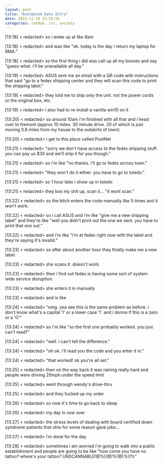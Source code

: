 ```yaml
---
layout: post
title: "Automated Data Entry"
date: 2015-11-19 13:55:55
categories: random, irc, society
---
```

[13:18] < redacted> so i woke up at like 8am

[13:18] < redacted> and was like "ok. today is the day i return my laptop for RMA."

[13:18] < redacted> so the first thing i did was call up all my bosses and say "guess what. i'll be unavailable all day."

[13:19] < redacted> ASUS sent me an email with a QR code with instructions that said "go to a fedex shipping center and they will scan this code to print the shipping label."

[13:19] < redacted> they told me to ship only the unit. not the power cords or the original box, etc.

[13:19] < redacted> i also had to re-install a vanilla win10 on it

[13:20] < redacted> so around 10am i'm finished with all that and i head over to fremont (approx 10 miles. 30 minute drive. 20 of which is just moving 0.8 miles from my house to the outskirts of town)

[13:20] < redacted> i get to this place called PostNet

[13:21] < redacted> "sorry we don't have access to the fedex shipping stuff. you can pay us $30 and we'll ship it for you though."

[13:21] < redacted> so i'm like "no thanks. i'll go to fedex across town."

[13:21] < redacted> "they won't do it either. you have to go to toledo."

[13:21] < redacted> so 1 hour later i show up in toledo

[13:21] < redacted> they box my shit up, scan it... "it wont scan."

[13:22] < redacted> so the bitch enters the code manually like 5 times and it won't work.

[13:22] < redacted> so i call ASUS and i'm like "give me a new shipping label" and they're like "well you didn't print out the one we sent. you have to print that one out."

[13:22] < redacted> and i'm like "i'm at fedex right now with the label and they're saying it's invalid."

[13:23] < redacted> so after about another hour they finally make me a new label.

[13:23] < redacted> she scans it. doesn't work.

[13:23] < redacted> then i find out fedex is having some sort of system wide service disruption.

[13:23] < redacted> she enters it in manually

[13:23] < redacted> and is like

[13:24] < redacted> "omg. yea see this is the same problem as before. i don't know what's a capital 'I' or a lower case 'l'. and i donno if this is a zero or a 'O'"

[13:24] < redacted> so i'm like "so the first one probably worked. you just can't read?"

[13:24] < redacted> "well. i can't tell the difference."

[13:24] < redacted> "oh ok. i'll read you the code and you enter it in."

[13:24] < redacted> "that worked! ok you're all set."

[13:25] < redacted> then on the way back it was raining really hard and people were driving 20mph under the speed limit

[13:25] < redacted> went through wendy's drive-thru

[13:25] < redacted> and they fucked up my order

[13:26] < redacted> so now it's time to go back to sleep

[13:26] < redacted> my day is now over

[13:27] < redacted> the stress levels of dealing with board certified down syndrome patients that ohio for some reason gave jobs...

[13:27] < redacted> i'm done for the day

[13:28] < redacted> sometimes i am worried i'm going to walk into a public establishment and people are going to be like "how come you have no tattoo? where's your tattoo? UNSCANNABLE!@%)*!@)*%!@)*%!)*%"
